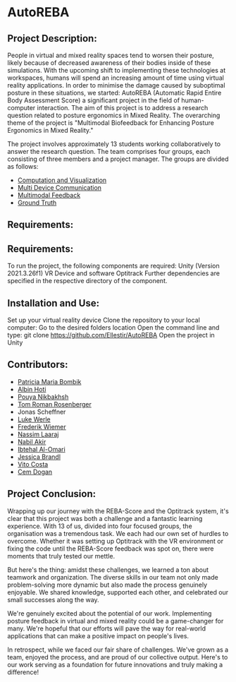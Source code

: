 # AutoREBA

## Project Description:
People in virtual and mixed reality spaces tend to worsen their posture, likely because of decreased awareness of their bodies inside of these simulations.
With the upcoming shift to implementing these technologies at workspaces, humans will spend an increasing amount of time using virtual reality applications.
In order to minimise the damage caused by suboptimal posture in these situations, we started: AutoREBA (Automatic Rapid Entire Body Assessment Score) a significant project in the field of human-computer interaction. 
The aim of this project is to address a research question related to posture ergonomics in Mixed Reality. The overarching theme of the project is "Multimodal Biofeedback for Enhancing Posture Ergonomics in Mixed Reality."

The project involves approximately 13 students working collaboratively to answer the research question. The team comprises four groups, each consisting of three members and a project manager. The groups are divided as follows:
- [Computation and Visualization](Documentation/Computation&Visualization.md)
- [Multi Device Communication](Documentation/Multi_Device_Communication.md)
- [Multimodal Feedback](Documentation/Multimodal_Feedback.md)
- [Ground Truth](Documentation/Ground_Truth.md)

## Requirements:

## Requirements:
To run the project, the following components are required:
Unity (Version 2021.3.26f1) 
VR Device and software
Optitrack
Further dependencies are specified in the respective directory of the component.

## Installation and Use:
Set up your virtual reality device
Clone the repository to your local computer: 
Go to the desired folders location
Open the command line and type:
git clone https://github.com/Ellestir/AutoREBA
Open the project in Unity 


## Contributors:
- [Patricia Maria Bombik](http://github.com/PatPatDango)
- [Albin Hoti](http://github.com/albinh55)
- [Pouya Nikbakhsh](http://github.com/pouya-nik)
- [Tom Roman Rosenberger](http://github.com/Ellestir)
- Jonas Scheffner
- [Luke Werle](https://github.com/Luke-Werle-99)
- [Frederik Wiemer](http://github.com/FreddyOs)
- [Nassim Laaraj](https://github.com/Nassim795)
- [Nabil Akir](https://github.com/nabil-ak)
- [Ibtehal Al-Omari](https://github.com/ib1907)
- [Jessica Brandl](https://github.com/JessBrandl)
- [Vito Costa](https://github.com/VitoCostaaa)
- [Cem Dogan](https://github.com/DoganCem)

## Project Conclusion:

Wrapping up our journey with the REBA-Score and the Optitrack system, it's clear that this project was both a challenge and a fantastic learning experience. With 13 of us, divided into four focused groups, the organisation was a tremendous task.
We each had our own set of hurdles to overcome. Whether it was setting up Optitrack with the VR environment or fixing the code until the REBA-Score feedback was spot on, there were moments that truly tested our mettle.

But here's the thing: amidst these challenges, we learned a ton about teamwork and organization. The diverse skills in our team not only made problem-solving more dynamic but also made the process genuinely enjoyable. We shared knowledge, supported each other, and celebrated our small successes along the way.

We're genuinely excited about the potential of our work. Implementing posture feedback in virtual and mixed reality could be a game-changer for many. We're hopeful that our efforts will pave the way for real-world applications that can make a positive impact on people's lives.

In retrospect, while we faced our fair share of challenges. We've grown as a team, enjoyed the process, and are proud of our collective output. Here's to our work serving as a foundation for future innovations and truly making a difference!
